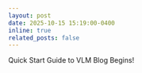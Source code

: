 ```yaml
---
layout: post
date: 2025-10-15 15:19:00-0400
inline: true
related_posts: false
---
```


Quick Start Guide to VLM Blog Begins!

